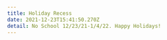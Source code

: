 ```yaml
---
title: Holiday Recess
date: 2021-12-23T15:41:50.270Z
detail: No School 12/23/21-1/4/22. Happy Holidays!
---
```

